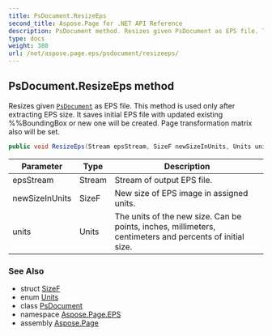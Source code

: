 ```yaml
---
title: PsDocument.ResizeEps
second_title: Aspose.Page for .NET API Reference
description: PsDocument method. Resizes given PsDocument as EPS file. This method is used only after extracting EPS size. It saves initial EPS file with updated existing BoundingBox or new one will be created. Page transformation matrix also will be set
type: docs
weight: 380
url: /net/aspose.page.eps/psdocument/resizeeps/
---
```

## PsDocument.ResizeEps method

Resizes given [`PsDocument`](../) as EPS file. This method is used only after extracting EPS size. It saves initial EPS file with updated existing %%BoundingBox or new one will be created. Page transformation matrix also will be set.

```csharp
public void ResizeEps(Stream epsStream, SizeF newSizeInUnits, Units units)
```

| Parameter | Type | Description |
| --- | --- | --- |
| epsStream | Stream | Stream of output EPS file. |
| newSizeInUnits | SizeF | New size of EPS image in assigned units. |
| units | Units | The units of the new size. Can be points, inches, millimeters, centimeters and percents of initial size. |

### See Also

* struct [SizeF](../../../aspose.page.drawing/sizef/)
* enum [Units](../../../aspose.page/units/)
* class [PsDocument](../)
* namespace [Aspose.Page.EPS](../../psdocument/)
* assembly [Aspose.Page](../../../)


